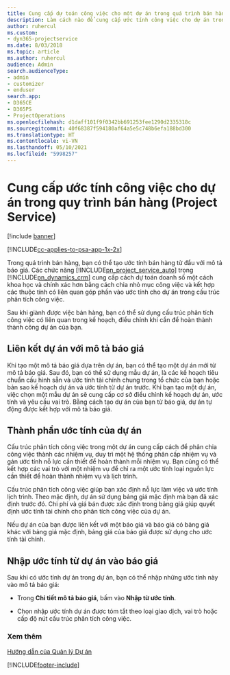 ```yaml
---
title: Cung cấp dự toán công việc cho một dự án trong quá trình bán hàng
description: Làm cách nào để cung cấp ước tính công việc cho dự án trong quy trình bán hàng ở Project Service
author: ruhercul
ms.custom:
- dyn365-projectservice
ms.date: 8/03/2018
ms.topic: article
ms.author: ruhercul
audience: Admin
search.audienceType:
- admin
- customizer
- enduser
search.app:
- D365CE
- D365PS
- ProjectOperations
ms.openlocfilehash: d1daff101f9f0342bb691253fee1290d2335318c
ms.sourcegitcommit: 40f68387f594180af64a5e5c748b6efa188bd300
ms.translationtype: HT
ms.contentlocale: vi-VN
ms.lasthandoff: 05/10/2021
ms.locfileid: "5998257"
---
```

# <a name="provide-work-estimates-for-a-project-during-the-sales-process-project-service"></a>Cung cấp ước tính công việc cho dự án trong quy trình bán hàng (Project Service)

[!include [banner](../includes/psa-now-project-operations.md)]

[!INCLUDE[cc-applies-to-psa-app-1x-2x](../includes/cc-applies-to-psa-app-1x-2x.md)]

Trong quá trình bán hàng, bạn có thể tạo ước tính bán hàng từ đầu với mô tả báo giá. Các chức năng [!INCLUDE[pn_project_service_auto](../includes/pn-project-service-auto.md)] trong [!INCLUDE[pn_dynamics_crm](../includes/pn-dynamics-crm.md)] cung cấp cách dự toán doanh số một cách khoa học và chính xác hơn bằng cách chia nhỏ mục công việc và kết hợp các thuộc tính có liên quan góp phần vào ước tính cho dự án trong cấu trúc phân tích công việc.  
  
 Sau khi giành được việc bán hàng, bạn có thể sử dụng cấu trúc phân tích công việc có liên quan trong kế hoạch, điều chỉnh khi cần để hoàn thành thành công dự án của bạn.  
  
## <a name="link-a-project-to-a-quote-line"></a>Liên kết dự án với mô tả báo giá  
 Khi tạo một mô tả báo giá dựa trên dự án, bạn có thể tạo một dự án mới từ mô tả báo giá. Sau đó, bạn có thể sử dụng mẫu dự án, là các kế hoạch tiêu chuẩn cấu hình sẵn và ước tính tài chính chung trong tổ chức của bạn hoặc bản sao kế hoạch dự án và ước tính từ dự án trước. Khi bạn tạo một dự án, việc chọn một mẫu dự án sẽ cung cấp cơ sở điều chỉnh kế hoạch dự án, ước tính và yêu cầu vai trò. Bằng cách tạo dự án của bạn từ báo giá, dự án tự động được kết hợp với mô tả báo giá.  
  
## <a name="project-estimate-components"></a>Thành phần ước tính của dự án  
 Cấu trúc phân tích công việc trong một dự án cung cấp cách để phân chia công việc thành các nhiệm vụ, duy trì một hệ thống phân cấp nhiệm vụ và gán ước tính nỗ lực cần thiết để hoàn thành mỗi nhiệm vụ. Bạn cũng có thể kết hợp các vai trò với một nhiệm vụ để chỉ ra một ước tính loại nguồn lực cần thiết để hoàn thành nhiệm vụ và lịch trình.  
  
 Cấu trúc phân tích công việc giúp bạn xác định nỗ lực làm việc và ước tính lịch trình. Theo mặc định, dự án sử dụng bảng giá mặc định mà bạn đã xác định trước đó. Chi phí và giá bán được xác định trong bảng giá giúp quyết định ước tính tài chính cho phân tích công việc của dự án.  
  
 Nếu dự án của bạn được liên kết với một báo giá và báo giá có bảng giá khác với bảng giá mặc định, bảng giá của báo giá được sử dụng cho ước tính tài chính.  
  
## <a name="import-estimates-from-a-project-into-a-quote"></a>Nhập ước tính từ dự án vào báo giá  
 Sau khi có ước tính dự án trong dự án, bạn có thể nhập những ước tính này vào mô tả báo giá:  
  
-   Trong **Chi tiết mô tả báo giá**, bấm vào **Nhập từ ước tính**. 

-   Chọn nhập ước tính dự án được tóm tắt theo loại giao dịch, vai trò hoặc cấp độ nút cấu trúc phân tích công việc.  
  
### <a name="see-also"></a>Xem thêm  
 [Hướng dẫn của Quản lý Dự án](../psa/project-manager-guide.md)


[!INCLUDE[footer-include](../includes/footer-banner.md)]